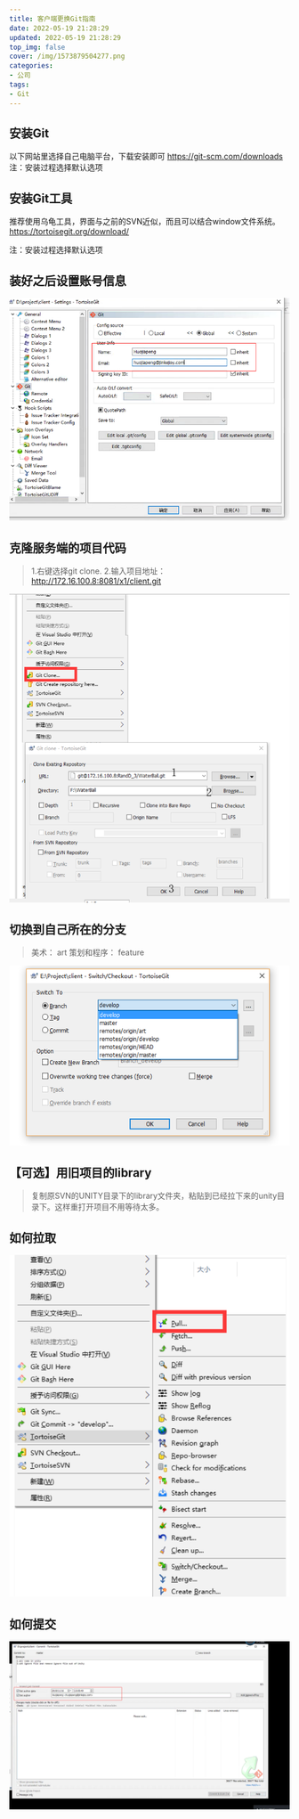 ```yaml
---
title: 客户端更换Git指南
date: 2022-05-19 21:28:29
updated: 2022-05-19 21:28:29
top_img: false
cover: /img/1573879504277.png
categories:
- 公司
tags: 
- Git
---
```


## 安装Git

以下网站里选择自己电脑平台，下载安装即可
https://git-scm.com/downloads
注：安装过程选择默认选项

## 安装Git工具

推荐使用乌龟工具，界面与之前的SVN近似，而且可以结合window文件系统。
https://tortoisegit.org/download/

注：安装过程选择默认选项

## 装好之后设置账号信息

![装好之后设置账号信息](/img/1573879504277.png)


## 克隆服务端的项目代码
>1.右键选择git clone. 
2.输入项目地址：http://172.16.100.8:8081/x1/client.git 

![克隆服务端的项目代码](/img/1573881914065.png)

## 切换到自己所在的分支
> 美术： art 
> 策划和程序： feature

![切换到自己所在的分支](/img/1573883470572.png)

## 【可选】用旧项目的library
>复制原SVN的UNITY目录下的library文件夹，粘贴到已经拉下来的unity目录下。这样重打开项目不用等待太多。

## 如何拉取
![如何拉取](/img/1573881886011.png)

## 如何提交
![如何提交](/img/1573880787198.png)
